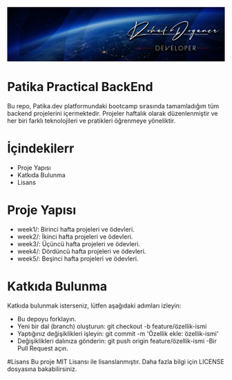 
<img src ="rohat.png"/>

# Patika Practical BackEnd

Bu repo, Patika.dev platformundaki bootcamp sırasında tamamladığım tüm backend projelerini içermektedir. Projeler haftalık olarak düzenlenmiştir ve her biri farklı teknolojileri ve pratikleri öğrenmeye yöneliktir.

# İçindekilerr

- Proje Yapısı
- Katkıda Bulunma
- Lisans
  
# Proje Yapısı

- week1/: Birinci hafta projeleri ve ödevleri.
- week2/: İkinci hafta projeleri ve ödevleri.
- week3/: Üçüncü hafta projeleri ve ödevleri.
- week4/: Dördüncü hafta projeleri ve ödevleri.
- week5/: Beşinci hafta projeleri ve ödevleri.
  
# Katkıda Bulunma

Katkıda bulunmak isterseniz, lütfen aşağıdaki adımları izleyin:

- Bu depoyu forklayın.
- Yeni bir dal (branch) oluşturun: git checkout -b feature/özellik-ismi
- Yaptığınız değişiklikleri işleyin: git commit -m 'Özellik ekle: özellik-ismi'
- Değişiklikleri dalınıza gönderin: git push origin feature/özellik-ismi
-Bir Pull Request açın.

#Lisans
Bu proje MIT Lisansı ile lisanslanmıştır. Daha fazla bilgi için LICENSE dosyasına bakabilirsiniz.
